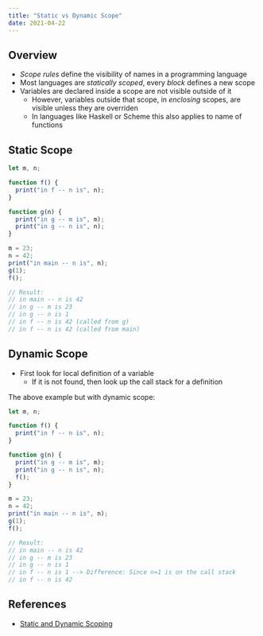```yaml
---
title: "Static vs Dynamic Scope"
date: 2021-04-22
---
```


## Overview

- _Scope rules_ define the visibility of names in a programming language
- Most languages are _statically scoped_, every _block_ defines a new scope
- Variables are declared inside a scope are not visible outside of it
  - However, variables outside that scope, in _enclosing_ scopes, are visible unless they are overriden
  - In languages like Haskell or Scheme this also applies to name of functions

## Static Scope

```js
let m, n;

function f() {
  print("in f -- n is", n);
}

function g(n) {
  print("in g -- m is", m);
  print("in g -- n is", n);
}

m = 23;
n = 42;
print("in main -- n is", n);
g(1);
f();

// Result:
// in main -- n is 42
// in g -- m is 23
// in g -- n is 1
// in f -- n is 42 (called from g)
// in f -- n is 42 (called from main)
```

## Dynamic Scope

- First look for local definition of a variable
  - If it is not found, then look up the call stack for a definition

The above example but with dynamic scope:

```js
let m, n;

function f() {
  print("in f -- n is", n);
}

function g(n) {
  print("in g -- m is", m);
  print("in g -- n is", n);
  f();
}

m = 23;
n = 42;
print("in main -- n is", n);
g(1);
f();

// Result:
// in main -- n is 42
// in g -- m is 23
// in g -- n is 1
// in f -- n is 1 --> Difference: Since n=1 is on the call stack
// in f -- n is 42
```

## References

- [Static and Dynamic Scoping](https://courses.cs.washington.edu/courses/cse341/03wi/imperative/scoping.html)
